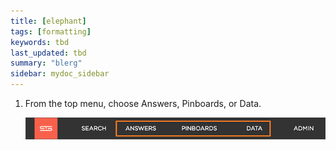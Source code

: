 ```yaml
---
title: [elephant]
tags: [formatting]
keywords: tbd
last_updated: tbd
summary: "blerg"
sidebar: mydoc_sidebar
---
```

1.   From the top menu, choose Answers, Pinboards, or Data. 

     ![](../../images/choose_data_answers_pinboards.png "Choose Answers, Pinboards, or Data")
